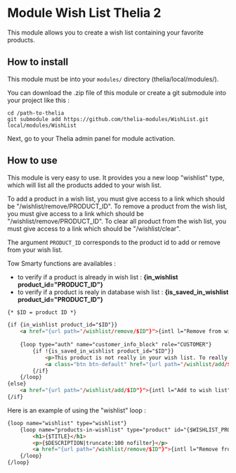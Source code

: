 # Module Wish List Thelia 2

This module allows you to create a wish list containing your favorite products.

## How to install

This module must be into your ```modules/``` directory (thelia/local/modules/).

You can download the .zip file of this module or create a git submodule into your project like this :

```
cd /path-to-thelia
git submodule add https://github.com/thelia-modules/WishList.git local/modules/WishList
```

Next, go to your Thelia admin panel for module activation.

## How to use

This module is very easy to use. It provides you a new loop "wishlist" type, which will list all the products added to your wish list.

To add a product in a wish list, you must give access to a link which should be "/wishlist/remove/PRODUCT_ID".
To remove a product from the wish list, you must give access to a link which should be "/wishlist/remove/PRODUCT_ID".
To clear all product from the wish list, you must give access to a link which should be "/wishlist/clear".

The argument ```PRODUCT_ID``` corresponds to the product id to add or remove from your wish list.

Tow Smarty functions are availables :

- to verify if a product is already in wish list : __{in_wishlist product_id="PRODUCT_ID"}__
- to verify if a product is realy in database wish list : __{is_saved_in_wishlist product_id="PRODUCT_ID"}__

```html
{* $ID = product ID *}

{if {in_wishlist product_id="$ID"}}
    <a href="{url path="/wishlist/remove/$ID"}">{intl l="Remove from wish list"}</a>
    
    {loop type="auth" name="customer_info_block" role="CUSTOMER"}
        {if !{is_saved_in_wishlist product_id="$ID"}}
            <p>This product is not really in your wish list. To really add, click the button below.</p>
            <a class="btn btn-default" href="{url path="/wishlist/add/$ID"}">{intl l="Add to wish list"}</a>
        {/if}
    {/loop}
{else}
    <a href="{url path="/wishlist/add/$ID"}">{intl l="Add to wish list"}</a>
{/if}
```

Here is an example of using the "wishlist" loop :

```html
{loop name="wishlist" type="wishlist"}
    {loop name="products-in-wishlist" type="product" id="{$WISHLIST_PRODUCT_LIST}"}
        <h1>{$TITLE}</h1>
        <p>{$DESCRIPTION|truncate:100 nofilter}</p>
        <a href="{url path="/wishlist/remove/$ID"}">{intl l="Remove from wish list"}</a>
    {/loop}
{/loop}
```
